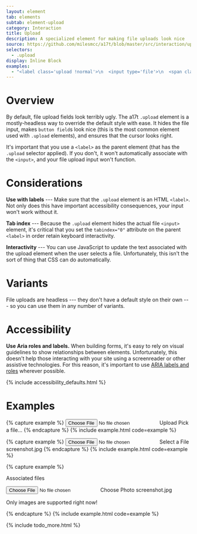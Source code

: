 ```yaml
---
layout: element
tab: elements
subtab: element-upload
category: Interaction
title: Upload
description: A specialized element for making file uploads look nice
source: https://github.com/milesmcc/a17t/blob/master/src/interaction/upload.css
selectors:
  - .upload
display: Inline Block
examples:
  - "<label class='upload !normal'>\n  <input type='file'>\n  <span class='button field'>Upload</span>\n  Pick a file...\n</label>"
---
```


# Overview

By default, file upload fields look terribly ugly. The a17t `.upload` element is a mostly-headless way to override the default style with ease. It hides the file input, makes `button field`s look nice (this is the most common element used with `.upload` elements), and ensures that the cursor looks right.

It's important that you use a `<label>` as the parent element (that has the `.upload` selector applied). If you don't, it won't automatically associate with the `<input>`, and your file upload input won't function. 

# Considerations

**Use with labels** --- Make sure that the `.upload` element is an HTML `<label>`. Not only does this have important accessibility consequences, your input won't work without it.

**Tab index** --- Because the `.upload` element hides the actual file `<input>` element, it's critical that you set the `tabindex="0"` attribute on the parent `<label>` in order retain keyboard interactivity.

**Interactivity** --- You can use JavaScript to update the text associated with the upload element when the user selects a file. Unfortunately, this isn't the sort of thing that CSS can do automatically.

# Variants

File uploads are headless --- they don't have a default style on their own --- so you can use them in any number of variants.

# Accessibility

**Use Aria roles and labels.** When building forms, it's easy to rely on visual guidelines to show relationships between elements. Unfortunately, this doesn't help those interacting with your site using a screenreader or other assistive technologies. For this reason, it's important to use [ARIA labels and roles](https://developer.mozilla.org/en-US/docs/Web/Accessibility/ARIA) wherever possible.

{% include accessibility_defaults.html %}

# Examples

{% capture example %}
<label class='upload !normal'>
  <input type='file'>
  <span class='button field'>Upload</span>
  Pick a file...
</label>
{% endcapture %}
{% include example.html code=example %}

{% capture example %}
<label class='upload !normal'>
  <input type='file'>
  <span class='button ~neutral @high'>Select a File</span>
  <span>screenshot.jpg</span>
</label>
{% endcapture %}
{% include example.html code=example %}

{% capture example %}
<p class="label">Associated files</p>
<label class='upload !normal my-2'>
  <input type='file' accept="image/*">
  <span class='button field'>Choose Photo</span>
  <span>screenshot.jpg</span>
</label>
<p class="support">Only images are supported right now!</p>
{% endcapture %}
{% include example.html code=example %}

{% include todo_more.html %}

